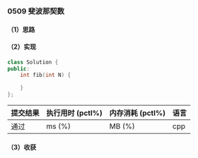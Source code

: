 ### 0509 斐波那契数

#### （1）思路

#### （2）实现

```cpp
class Solution {
public:
    int fib(int N) {

    }
};
```

| 提交结果 | 执行用时 (pctl%) | 内存消耗 (pctl%) | 语言 |
|:---------|:-----------------|:-----------------|:-----|
| 通过     |  ms (%)   |  MB (%)  | cpp  |

#### （3）收获
